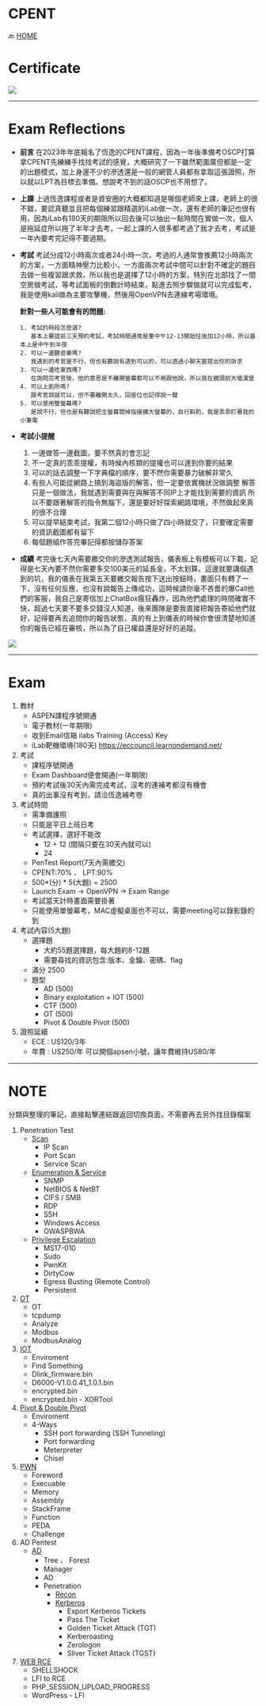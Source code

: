 CPENT 
===

🔙 [HOME](../../HOME.md)

# Certificate

![](./Certificate.png)

---

# Exam Reflections
- **前言**
在2023年年底報名了恆逸的CPENT課程，因為一年後準備考OSCP打算拿CPENT先練練手找找考試的感覺，大概研究了一下雖然範圍廣但都是一定的出題模式，加上身邊不少的滲透還是一般的網管人員都有拿取這張證照，所以就以LPT為目標去準備。想說考不到的話OSCP也不用想了。

- **上課**
上過恆逸課程或者是資安圈的大概都知道是哪個老師來上課，老師上的很不錯，要認真聽並且把每個練習跟精選的iLab做一次，還有老師的筆記也很有用，因為iLab有180天的期限所以回去後可以抽出一點時間在實做一次，個人是拖延症所以拖了半年才去考，一起上課的人很多都考過了我才去考，考試是一年內要考完記得不要過期。

- **考試**
考試分成12小時兩次或者24小時一次，考過的人通常會推薦12小時兩次的方案，一方面精神壓力比較小，一方面兩次考試中間可以針對不確定的題目去做一些複習跟求救，所以我也是選擇了12小時的方案，特別在北部找了一間空房做考試，等考試面板的倒數計時結束，點進去照步驟做就可以完成監考，我是使用kali做為主要攻擊機，然後用OpenVPN去連線考場環境。

   **針對一些人可能會有的問題:**   
   ```
   1. 考試的時段怎麼選?
      基本上要提前三天預約考試，考試時間通常是重中午12-13開始往後加12小時，所以基本上是中午到半夜
   2. 可以一邊聽音樂嗎?
      我遇到的考官是不行，但也有聽說有遇到可以的，可以透過小聊天窗提出你的訴求
   3. 可以一邊吃東西嗎?
      在詢問完考官後，他的意思是不離開螢幕都可以不用跟他說，所以我在鏡頭前大嗑漢堡
   4. 可以上廁所嗎?
      跟考官說就可以，但不要離開太久，回座位也記得說一聲
   5. 可以使用雙螢幕嗎?
      是說不行，但也是有聽說把主螢幕關掉指接擴大螢幕的，自行斟酌，我是乖乖盯著我的小筆電
   ```
- **考試小提醒**
  1. 一邊做答一邊截圖，要不然真的會忘記
  2. 不一定真的乖乖提權，有時候內核類的提權也可以達到你要的結果
  3. 可以的話去調整一下字典檔的順序，要不然你需要暴力破解非常久
  4. 有些人可能從網路上搞到海盜版的解答，但一定要依實機狀況做調整
     解答只是一個做法，我就遇到需要與在與解答不同IP上才能找到需要的資訊
     所以不要跟著解答的指令無腦下，還是要好好探索網路環境，不然做起來真的很不合理
  5. 可以提早結束考試，我第二個12小時只做了四小時就交了，只要確定需要的資訊截圖都有留下
  6. 每個題組作答完畢記得都按儲存答案

- **成績**
考完後七天內需要繳交你的滲透測試報告，儀表板上有模板可以下載，記得是七天內要不然你需要多交100美元的延長金，不太划算。這邊就要講個遇到的坑，我的儀表在我第五天要繳交報告按下送出按鈕時，畫面只有轉了一下，沒有任何反應，也沒有說報告上傳成功，這時候請你毫不吝嗇的爆Call他們的客服，我自己是寄信加上ChatBox瘋狂轟炸，因為他們處理的時間確實不快，超過七天要不要多交錢沒人知道，後來團隊是要我直接把報告寄給他們就好，記得要再去追問你的報告狀態，真的有上到儀表的時候你會很清楚地知道你的報告已經在審核，所以為了自己權益還是好好的追蹤。

![](./CPENT_UpdateReportFail.gif)

---


# Exam
1. 教材
   - ASPEN課程序號開通
   - 電子教材(一年期限)
   - 收到Email信箱
     ilabs Training (Access) Key
   - iLab靶機環境(180天)
     https://eccouncil.learnondemand.net/
2. 考試
   - 課程序號開通
   - Exam Dashboard便會開通(一年期限)
   - 預約考試後30天內需完成考試，沒考的連補考都沒有機會
   - 真的出事沒有考到，請洽恆逸補考卷
3. 考試時間
   - 需準備護照
   - 只能是平日上班日考
   - 考試選擇，選好不能改
     - 12 + 12 (間隔只要在30天內就可以)
     - 24
   - PenTest Report(7天內需繳交)
   - CPENT:70% 、 LPT:90%
   - 500*(分) * 5(大題) = 2500
   - Launch Exam -> OpenVPN -> Exam Range
   - 考試當天計時畫面需要掛著
   - 只能使用單螢幕考，MAC虛擬桌面也不可以，需要meeting可以錄影錄的到
4. 考試內容(5大題)
   - 選擇題
     - 大約55題選擇題，每大題約8-12題
     - 需要尋找的資訊包含:版本、金鑰、密碼、flag
   - 滿分 2500
   - 題型
     - AD (500)
     - Binary exploitation + IOT (500)
     - CTF (500)
     - OT (500)
     - Pivot & Double Pivot (500)
5. 證照延續
   - ECE : US120/3年
   - 年費 : US250/年
     可以開個apsen小號，讓年費維持US80/年

---



# NOTE
分類與整理的筆記，直接點擊連結跟返回切換頁面，不需要再去另外找目錄檔案
1. Penetration Test
   - [Scan](1.Penetration%20Test/Penetration%20Test%20-%20Scan%20.md)
     - IP Scan
     - Port Scan
     - Service Scan
   - [Enumeration & Service](1.Penetration%20Test/Penetration%20Test%20-%20Enumeration%20&%20Service.md)
     - SNMP
     - NetBIOS & NetBT
     - CIFS / SMB
     - RDP
     - SSH
     - Windows Access
     - OWASPBWA
   - [Privilege Escalation](1.Penetration%20Test/Penetration%20Test%20-%20Privilege%20Escalation.md)
     - MS17-010
     - Sudo
     - PwnKit
     - DirtyCow
     - Egress Busting (Remote Control)
     - Persistent
2. [OT](./2.OT/OT.md)
   - OT
   - tcpdump
   - Analyze
   - Modbus
   - ModbusAnalog
3. [IOT](./3.IOT/IOT.md)
   - Enviroment
   - Find Something
   - Dlink_firmware.bin
   - D6000-V1.0.0.41_1.0.1.bin
   - encrypted.bin
   - encrypted.bin - XORTool
4. [Pivot & Double Pivot](./4.Pivot%20&%20Double%20Pivot/Pivot%20&%20Double%20Pivot.md)
   - Enviroment
   - 4-Ways
     - SSH port forwarding (SSH Tunneling)
     - Port forwarding
     - Meterpreter
     - Chisel
5. [PWN](./5.PWN/PWN.md)
   - Foreword
   - Execuable
   - Memory
   - Assembly
   - StackFrame
   - Function
   - PEDA
   - Challenge
6. AD Pentest
   - [AD](./6.AD%20Pentest/AD.md)
     - Tree 、 Forest
     - Manager
     - AD
     - Penetration
       - [Recon](./6.AD%20Pentest/Recon.md)
       - [Kerberos](./6.AD%20Pentest/Kerberos.md)
         - Export Kerberos Tickets
         - Pass The Ticket
         - Golden Ticket Attack (TGT)
         - Kerberoasting
         - Zerologon
         - Sliver Ticket Attack (TGST)
7. [WEB RCE](./7.Web%20to%20RCE/Web%20to%20RCE.md)
   - SHELLSHOCK
   - LFI to RCE
   - PHP_SESSION_UPLOAD_PROGRESS
   - WordPress - LFI

